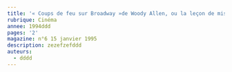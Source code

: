 ```yaml
---
title: '« Coups de feu sur Broadway »de Woody Allen, ou la leçon de mise en scène'
rubrique: Cinéma
annee: 1994ddd
pages: '2'
magazine: n°6 15 janvier 1995
description: zezefzefddd
auteurs:
  - dddd
---
```


